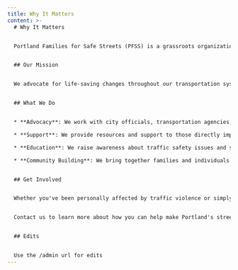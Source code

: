 ```yaml
---
title: Why It Matters
content: >-
  # Why It Matters


  Portland Families for Safe Streets (PFSS) is a grassroots organization dedicated to preventing traffic violence and supporting those who have been affected by it. We believe that no one should lose their life or be seriously injured while walking, biking, or driving on our streets.


  ## Our Mission


  We advocate for life-saving changes throughout our transportation system that will prevent crashes and create safer streets for everyone. Through education, advocacy, and support, we work to ensure that Portland's streets are safe for all users.


  ## What We Do


  * **Advocacy**: We work with city officials, transportation agencies, and community leaders to implement safety improvements

  * **Support**: We provide resources and support to those directly impacted by traffic violence

  * **Education**: We raise awareness about traffic safety issues and solutions

  * **Community Building**: We bring together families and individuals affected by traffic violence


  ## Get Involved


  Whether you've been personally affected by traffic violence or simply want to help make our streets safer, there are many ways to get involved with Portland Families for Safe Streets.


  Contact us to learn more about how you can help make Portland's streets safer for everyone.


  ## Edits


  Use the /admin url for edits
---
```

